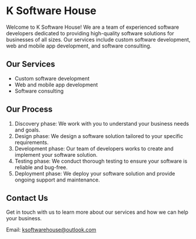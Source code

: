 # K Software House

Welcome to K Software House! We are a team of experienced software developers dedicated to providing high-quality software solutions for businesses of all sizes. Our services include custom software development, web and mobile app development, and software consulting.

## Our Services

- Custom software development
- Web and mobile app development
- Software consulting

## Our Process

1. Discovery phase: We work with you to understand your business needs and goals.
2. Design phase: We design a software solution tailored to your specific requirements.
3. Development phase: Our team of developers works to create and implement your software solution.
4. Testing phase: We conduct thorough testing to ensure your software is reliable and bug-free.
5. Deployment phase: We deploy your software solution and provide ongoing support and maintenance.

## Contact Us

Get in touch with us to learn more about our services and how we can help your business. 

Email: ksoftwarehouse@outlook.com

